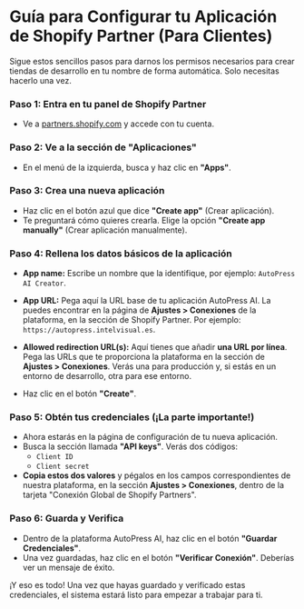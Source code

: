
# Guía para Configurar tu Aplicación de Shopify Partner (Para Clientes)

Sigue estos sencillos pasos para darnos los permisos necesarios para crear tiendas de desarrollo en tu nombre de forma automática. Solo necesitas hacerlo una vez.

### Paso 1: Entra en tu panel de Shopify Partner

*   Ve a [partners.shopify.com](https://partners.shopify.com) y accede con tu cuenta.

### Paso 2: Ve a la sección de "Aplicaciones"

*   En el menú de la izquierda, busca y haz clic en **"Apps"**.

### Paso 3: Crea una nueva aplicación

*   Haz clic en el botón azul que dice **"Create app"** (Crear aplicación).
*   Te preguntará cómo quieres crearla. Elige la opción **"Create app manually"** (Crear aplicación manualmente).

### Paso 4: Rellena los datos básicos de la aplicación

*   **App name:** Escribe un nombre que la identifique, por ejemplo: `AutoPress AI Creator`.
*   **App URL:** Pega aquí la URL base de tu aplicación AutoPress AI. La puedes encontrar en la página de **Ajustes > Conexiones** de la plataforma, en la sección de Shopify Partner. Por ejemplo: `https://autopress.intelvisual.es`.
*   **Allowed redirection URL(s):** Aquí tienes que añadir **una URL por línea**. Pega las URLs que te proporciona la plataforma en la sección de **Ajustes > Conexiones**. Verás una para producción y, si estás en un entorno de desarrollo, otra para ese entorno.

*   Haz clic en el botón **"Create"**.

### Paso 5: Obtén tus credenciales (¡La parte importante!)

*   Ahora estarás en la página de configuración de tu nueva aplicación.
*   Busca la sección llamada **"API keys"**. Verás dos códigos:
    *   `Client ID`
    *   `Client secret`
*   **Copia estos dos valores** y pégalos en los campos correspondientes de nuestra plataforma, en la sección **Ajustes > Conexiones**, dentro de la tarjeta "Conexión Global de Shopify Partners".

### Paso 6: Guarda y Verifica

*   Dentro de la plataforma AutoPress AI, haz clic en el botón **"Guardar Credenciales"**.
*   Una vez guardadas, haz clic en el botón **"Verificar Conexión"**. Deberías ver un mensaje de éxito.

¡Y eso es todo! Una vez que hayas guardado y verificado estas credenciales, el sistema estará listo para empezar a trabajar para ti.
